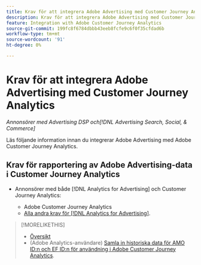 ```yaml
---
title: Krav för att integrera Adobe Advertising med Customer Journey Analytics
description: Krav för att integrera Adobe Advertising med Customer Journey Analytics
feature: Integration with Adobe Customer Journey Analytics
source-git-commit: 199fc8f6784dbbb43eeb8fcfe9c6f0f35cfdad6b
workflow-type: tm+mt
source-wordcount: '91'
ht-degree: 0%

---
```


# Krav för att integrera Adobe Advertising med Customer Journey Analytics

*Annonsörer med Advertising DSP och[!DNL Advertising Search, Social, & Commerce]*

Läs följande information innan du integrerar Adobe Advertising med Adobe Customer Journey Analytics.

## Krav för rapportering av Adobe Advertising-data i Customer Journey Analytics

* Annonsörer med både [!DNL Analytics for Advertising] och Customer Journey Analytics:

   * Adobe Customer Journey Analytics<!-- any specific version? -->
   * [Alla andra krav för  [!DNL Analytics for Advertising]](/help/integrations/analytics/prerequisites.md).

>[!MORELIKETHIS]
>
>* [Översikt](overview.md)
>* (Adobe Analytics-användare) [Samla in historiska data för AMO ID:n och EF ID:n för användning i Adobe Customer Journey Analytics](/help/integrations/analytics/rvars-to-evars.md).
